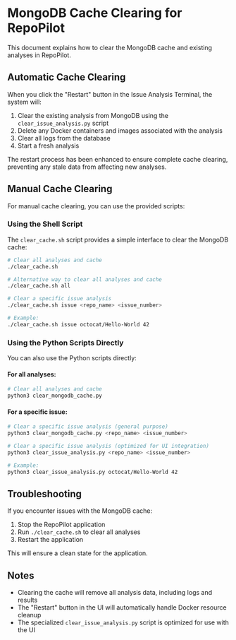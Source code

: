 # MongoDB Cache Clearing for RepoPilot

This document explains how to clear the MongoDB cache and existing analyses in RepoPilot.

## Automatic Cache Clearing

When you click the "Restart" button in the Issue Analysis Terminal, the system will:

1. Clear the existing analysis from MongoDB using the `clear_issue_analysis.py` script
2. Delete any Docker containers and images associated with the analysis
3. Clear all logs from the database
4. Start a fresh analysis

The restart process has been enhanced to ensure complete cache clearing, preventing any stale data from affecting new analyses.

## Manual Cache Clearing

For manual cache clearing, you can use the provided scripts:

### Using the Shell Script

The `clear_cache.sh` script provides a simple interface to clear the MongoDB cache:

```bash
# Clear all analyses and cache
./clear_cache.sh

# Alternative way to clear all analyses and cache
./clear_cache.sh all

# Clear a specific issue analysis
./clear_cache.sh issue <repo_name> <issue_number>

# Example:
./clear_cache.sh issue octocat/Hello-World 42
```

### Using the Python Scripts Directly

You can also use the Python scripts directly:

#### For all analyses:
```bash
# Clear all analyses and cache
python3 clear_mongodb_cache.py
```

#### For a specific issue:
```bash
# Clear a specific issue analysis (general purpose)
python3 clear_mongodb_cache.py <repo_name> <issue_number>

# Clear a specific issue analysis (optimized for UI integration)
python3 clear_issue_analysis.py <repo_name> <issue_number>

# Example:
python3 clear_issue_analysis.py octocat/Hello-World 42
```

## Troubleshooting

If you encounter issues with the MongoDB cache:

1. Stop the RepoPilot application
2. Run `./clear_cache.sh` to clear all analyses
3. Restart the application

This will ensure a clean state for the application.

## Notes

- Clearing the cache will remove all analysis data, including logs and results
- The "Restart" button in the UI will automatically handle Docker resource cleanup
- The specialized `clear_issue_analysis.py` script is optimized for use with the UI 